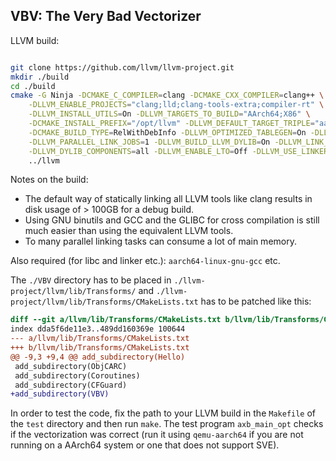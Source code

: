 ## VBV: The Very Bad Vectorizer

LLVM build:

```sh

git clone https://github.com/llvm/llvm-project.git
mkdir ./build
cd ./build
cmake -G Ninja -DCMAKE_C_COMPILER=clang -DCMAKE_CXX_COMPILER=clang++ \
	-DLLVM_ENABLE_PROJECTS="clang;lld;clang-tools-extra;compiler-rt" \
	-DLLVM_INSTALL_UTILS=On -DLLVM_TARGETS_TO_BUILD="AArch64;X86" \
	-DCMAKE_INSTALL_PREFIX="/opt/llvm" -DLLVM_DEFAULT_TARGET_TRIPLE="aarch64-linux-gnu" \
	-DCMAKE_BUILD_TYPE=RelWithDebInfo -DLLVM_OPTIMIZED_TABLEGEN=On -DLLVM_ENABLE_ASSERTIONS=On \
	-DLLVM_PARALLEL_LINK_JOBS=1 -DLLVM_BUILD_LLVM_DYLIB=On -DLLVM_LINK_LLVM_DYLIB=On \
	-DLLVM_DYLIB_COMPONENTS=all -DLLVM_ENABLE_LTO=Off -DLLVM_USE_LINKER=/usr/bin/ld.lld \
	../llvm

```

Notes on the build:
- The default way of statically linking all LLVM tools like clang results in disk usage of > 100GB for a debug build.
- Using GNU binutils and GCC and the GLIBC for cross compilation is still much easier than using the equivalent LLVM tools.
- To many parallel linking tasks can consume a lot of main memory.

Also required (for libc and linker etc.): `aarch64-linux-gnu-gcc` etc.

The `./VBV` directory has to be placed in `./llvm-project/llvm/lib/Transforms/` and `./llvm-project/llvm/lib/Transforms/CMakeLists.txt`
has to be patched like this:

```diff
diff --git a/llvm/lib/Transforms/CMakeLists.txt b/llvm/lib/Transforms/CMakeLists.txt
index dda5f6de11e3..489dd160369e 100644
--- a/llvm/lib/Transforms/CMakeLists.txt
+++ b/llvm/lib/Transforms/CMakeLists.txt
@@ -9,3 +9,4 @@ add_subdirectory(Hello)
 add_subdirectory(ObjCARC)
 add_subdirectory(Coroutines)
 add_subdirectory(CFGuard)
+add_subdirectory(VBV)
```

In order to test the code, fix the path to your LLVM build in the `Makefile` of the `test` directory and then run `make`.
The test program `axb_main_opt` checks if the vectorization was correct (run it using `qemu-aarch64` if you are not
running on a AArch64 system or one that does not support SVE).

